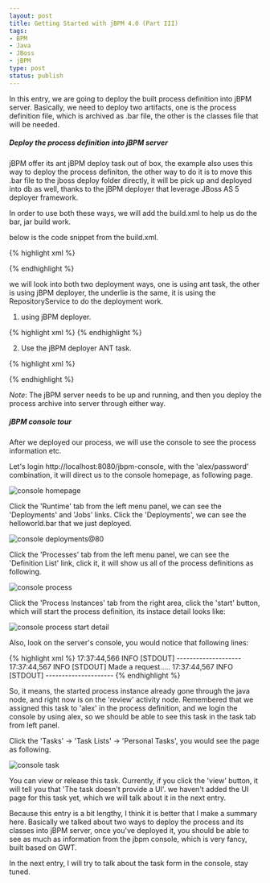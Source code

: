 ```yaml
--- 
layout: post
title: Getting Started with jBPM 4.0 (Part III)
tags: 
- BPM
- Java
- JBoss
- jBPM
type: post
status: publish
---
```

In this entry, we are going to deploy the built process definition into jBPM server. Basically, we need to deploy two artifacts, one is the process definition file, which is archived as .bar file, the other is the classes file that will be needed.

##### Deploy the process definition into jBPM server #####

jBPM offer its ant jBPM deploy task out of box, the example also uses this way to deploy the process definiton, the other way to do it is to move this .bar file to the jboss deploy folder directly, it will be pick up and deployed into db as well, thanks to the jBPM deployer that leverage JBoss AS 5  deployer framework.

In order to use both these ways, we will add the build.xml to help us do the bar, jar build work.

below is the code snippet from the build.xml.

{% highlight xml %}
<target name="jar" depends="init">
<mkdir dir="${basedir}/target/classes" />
<javac srcdir="${basedir}/src/main/java"
destdir="${basedir}/target/classes"
classpathref="classpath.lib" />
<jar destfile="${basedir}/target/helloworld.jar" >
<fileset dir="${basedir}/target/classes">
<include name="**/*.class" />
</fileset>
</jar>
</target>


<target name="bar" depends="init">
<jar destfile="${basedir}/target/helloworld.bar">
<fileset dir="${basedir}/src/main/resources">
<include name="*.jpdl.xml"/>
</fileset>
</jar>
</target>
{% endhighlight %}


we will look into both two deployment ways, one is using ant task, the other is using jBPM deployer, the underlie is the same, it is using the RepositoryService to do the deployment work.


1. using jBPM deployer.

{% highlight xml %}
<target name="deploy" description="deploys the business archives into jboss"
    depends=" jar,bar">
<mkdir dir="${jboss.server.config.dir}/deploy/jbpm/userlibs"/>
<copy file="${basedir}/target/helloworld.bar"
todir="${jboss.server.config.dir}/deploy/jbpm/userlibs"
overwrite="true" />
<copy file="${basedir}/target/helloworld.jar"
todir="${jboss.server.config.dir}/deploy/jbpm/userlibs"
overwrite="true" />
</target>
{% endhighlight %}


2. Use the jBPM deployer ANT task.

{% highlight xml %}
<target name="jbpm.deploy"
description="deploys the business archives"
depends=" jar, bar">
<copy file="${jbpm.home}/db/hibernate.cfg/${database}.hibernate.cfg.xml"
tofile="${basedir}/target/classes/jbpm.hibernate.cfg.xml"
overwrite="true">
<filterset filtersfile="${jbpm.home}/db/jdbc/${database}.properties" />
</copy>
<copy file="${basedir}/src/test/resources/jbpm.cfg.xml"
   tofile="${basedir}/target/classes/jbpm.cfg.xml"
/>
<taskdef name="jbpm-deploy"
  classname="org.jbpm.pvm.internal.ant.JbpmDeployTask"
classpathref="classpath.lib" />
<jbpm-deploy file="${basedir}/target/helloworld.bar" />


<mkdir dir="${jboss.server.config.dir}/deploy/jbpm/userlibs" />
<copy file="${basedir}/target/helloworld.jar"
todir="${jboss.server.config.dir}/deploy/jbpm/userlibs"
overwrite="true" />
</target>
{% endhighlight %}

*Note*: The jBPM server needs to be up and running, and then you deploy the process archive into server through either way.

##### jBPM console tour #####

After we deployed our process, we will use the console to see the process information etc.

Let's login http://localhost:8080/jbpm-console, with the 'alex/password' combination, it will direct us to the console homepage, as following page.

![console homepage](../../../../images/console-homepage.gif)

Click the 'Runtime' tab from the left menu panel, we can see the 'Deployments' and 'Jobs' links. Click the 'Deployments', we can see the helloworld.bar that we just deployed.

![console deployments](../../../../images/console-deployments.gif)@80

Click the 'Processes' tab from the left menu panel, we can see the 'Definition List' link, click it, it will show us all of the process definitions as following.

![console process](../../../../images/console-process.png)

Click the 'Process Instances' tab from the right area, click the 'start' button, which will start the process definition, its instace detail looks like:

![console process start detail](../../../../images/console-start-process-detail.png)

Also, look on the server's console, you would notice that following lines:

{% highlight xml %}
17:37:44,566 INFO  [STDOUT] --------------------
17:37:44,567 INFO  [STDOUT] Made a request.....
17:37:44,567 INFO  [STDOUT] ---------------------
{% endhighlight %}

So, it means, the started process instance already gone through the java node, and right now is on the 'review' activity node. Remembered that we assigned this task to 'alex' in the process definition, and we login the console by using alex, so we should be able to see this task in the task tab from left panel.

Click the 'Tasks' -> 'Task Lists' -> 'Personal Tasks', you would see the page as following.

![console task](../../../../images/console-task.png)

You can view or release this task. Currently, if you click the 'view' button, it will tell you that 'The task doesn't provide a UI'. we haven't added the UI page for this task yet, which we will talk about it in the next entry.

Because this entry is a bit lengthy, I think it is better that I make a summary here. Basically we talked about two ways to deploy the process and its classes into jBPM server, once you've deployed it, you should be able to see as much as information from the jbpm console, which is very fancy, built based on GWT.

In the next entry, I will try to talk about the task form in the console, stay tuned.
